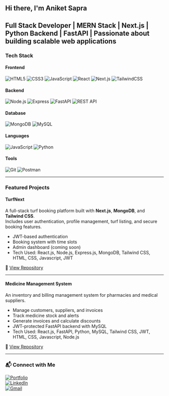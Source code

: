## Hi there, I'm Aniket Sapra

Full Stack Developer | MERN Stack | Next.js | Python Backend | FastAPI | Passionate about building scalable web applications
---

### Tech Stack

#### Frontend
![HTML5](https://img.shields.io/badge/-HTML5-black?style=flat-square&logo=html5)
![CSS3](https://img.shields.io/badge/-CSS3-black?style=flat-square&logo=css3)
![JavaScript](https://img.shields.io/badge/-JavaScript-black?style=flat-square&logo=javascript)
![React](https://img.shields.io/badge/-React-black?style=flat-square&logo=react)
![Next.js](https://img.shields.io/badge/-Next.js-black?style=flat-square&logo=next.js)
![TailwindCSS](https://img.shields.io/badge/-TailwindCSS-black?style=flat-square&logo=tailwindcss)

#### Backend
![Node.js](https://img.shields.io/badge/-Node.js-black?style=flat-square&logo=node.js)
![Express](https://img.shields.io/badge/-Express-black?style=flat-square&logo=express)
![FastAPI](https://img.shields.io/badge/-FastAPI-black?style=flat-square&logo=fastapi)
![REST API](https://img.shields.io/badge/-REST%20API-black?style=flat-square&logo=api)

#### Database
![MongoDB](https://img.shields.io/badge/-MongoDB-black?style=flat-square&logo=mongodb)
![MySQL](https://img.shields.io/badge/-MySQL-black?style=flat-square&logo=mysql)

#### Languages
![JavaScript](https://img.shields.io/badge/-JavaScript-black?style=flat-square&logo=javascript)
![Python](https://img.shields.io/badge/-Python-black?style=flat-square&logo=python)

#### Tools
![Git](https://img.shields.io/badge/-Git-black?style=flat-square&logo=git)
![Postman](https://img.shields.io/badge/-Postman-black?style=flat-square&logo=postman)

---

### Featured Projects

#### TurfNext
A full-stack turf booking platform built with **Next.js**, **MongoDB**, and **Tailwind CSS**.  
Includes user authentication, profile management, turf listing, and secure booking features.

- JWT-based authentication  
- Booking system with time slots  
- Admin dashboard (coming soon)  
- Tech Used: React.js, Node.js, Express.js, MongoDB, Tailwind CSS, HTML, CSS, Javascript, JWT  

🔗 [View Repository](https://github.com/aniketsapra/turfnext)

---

#### Medicine Management System
An inventory and billing management system for pharmacies and medical suppliers.

- Manage customers, suppliers, and invoices  
- Track medicine stock and alerts  
- Generate invoices and calculate discounts  
- JWT-protected FastAPI backend with MySQL  
- Tech Used: React.js, FastAPI, Python, MySQL, Tailwind CSS, JWT, HTML, CSS, Javascript, Node.js  

🔗 [View Repository](https://github.com/aniketsapra/pharmize)

---

### 📬 Connect with Me

[![Portfolio](https://img.shields.io/badge/-Portfolio-000?style=flat-square&logo=vercel&logoColor=white)](https://portfolioaniketsapra.vercel.app/)  
[![LinkedIn](https://img.shields.io/badge/-LinkedIn-blue?style=flat-square&logo=linkedin&logoColor=white)](https://www.linkedin.com/in/aniketsapra)  
[![Gmail](https://img.shields.io/badge/-Gmail-D14836?style=flat-square&logo=gmail&logoColor=white)](mailto:aniketsapra2000@gmail.com)
